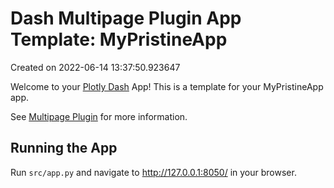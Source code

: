 # Dash Multipage Plugin App Template: MyPristineApp

Created on 2022-06-14 13:37:50.923647

Welcome to your [Plotly Dash](https://plotly.com/dash/) App! This is a template for your MyPristineApp app.

See [Multipage Plugin](https://github.com/plotly/dash-labs/blob/main/docs/08-MultiPageDashApp.md) for more information.

## Running the App

Run `src/app.py` and navigate to http://127.0.0.1:8050/ in your browser.


